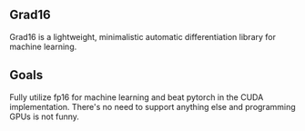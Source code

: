 

## Grad16

Grad16 is a lightweight, minimalistic automatic differentiation library for machine learning. 


## Goals 

Fully utilize fp16 for machine learning and beat pytorch in the CUDA implementation. There's no need to support anything else and programming GPUs is not funny. 






